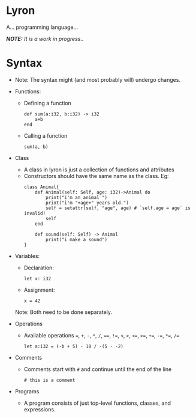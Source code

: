 # Lyron
A... programming language...

***NOTE:** It is a work in progress..*

# Syntax
* Note: The syntax might (and most probably will) undergo changes.
* Functions:
    * Defining a function
        ```
        def sum(a:i32, b:i32) -> i32
            a+b
        end 
        ```
    * Calling a function
        ```
        sum(a, b)
        ```
* Class
    * A class in lyron is just a collection of functions and attributes
    * Constructors should have the same name as the class. Eg:
        ```
        class Animal{
            def Animal(self: Self, age: i32)->Animal do
                print("i'm an animal ")
                print("i'm "+age+" years old.")
                self = setattr(self, "age", age) # `self.age = age` is invalid!
                self
            end

            def sound(self: Self) -> Animal
                print("i make a sound")
        }
        ```

* Variables:
    * Declaration:
        ```
        let x: i32    
        ```
    * Assignment:
        ```
        x = 42 
        ```
    Note: Both need to be done separately.

* Operations
    * Available operations `=`, `+`, `-`, `*`, `/`, `==`, `!=`, `<`, `>`, `<=`, `>=`, `+=`, `-=`, `*=`, `/=`
        ```
        let a:i32 = (-b + 5) - 10 / -(5 - -2)
        ```
* Comments
    * Comments start with `#` and continue until the end of the line
        ```
        # this is a comment
        ```

* Programs
    * A program consists of just top-level functions, classes, and expressions.

